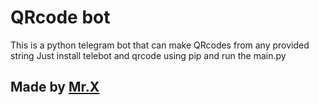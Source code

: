 # QRcode bot
This is a python telegram bot that can make QRcodes from any provided string
Just install telebot and qrcode using pip and run the main.py

## Made by [Mr.X](https://t.me/linux_nerd)
